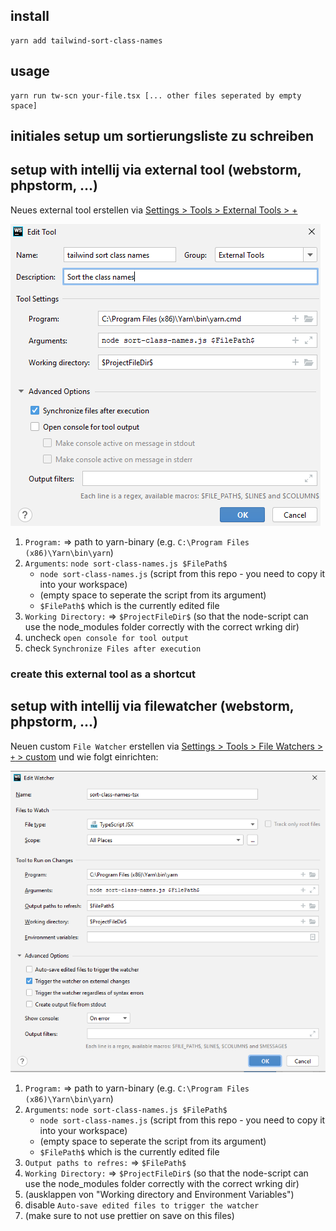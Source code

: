 
## install

```
yarn add tailwind-sort-class-names
```

## usage

```
yarn run tw-scn your-file.tsx [... other files seperated by empty space] 
```


## initiales setup um sortierungsliste zu schreiben

## setup with intellij via external tool (webstorm, phpstorm, ...)

Neues external tool erstellen via [Settings > Tools > External Tools > +](https://www.jetbrains.com/help/webstorm/configuring-third-party-tools.html)

![](./docs/intellij-external-tool.png)

1. `Program:` => path to yarn-binary (e.g. `C:\Program Files (x86)\Yarn\bin\yarn`)
1. `Arguments`: `node sort-class-names.js $FilePath$`
    - `node sort-class-names.js` (script from this repo - you need to copy it into your workspace)
    - (empty space to seperate the script from its argument)
    - `$FilePath$` which is the currently edited file
1. `Working Directory:` => `$ProjectFileDir$` (so that the node-script can use the node_modules folder correctly with the correct wrking dir)
1. uncheck `open console for tool output`
1. check `Synchronize Files after execution`

### create this external tool as a shortcut

## setup with intellij via filewatcher (webstorm, phpstorm, ...)

Neuen custom `File Watcher` erstellen via [Settings > Tools > File Watchers > `+` > custom](https://www.jetbrains.com/help/webstorm/using-file-watchers.html#ws_creating_file_watchers) und wie folgt einrichten:

![](./docs/sort-class-name-via-intellij-file-watcher.png)

1. `Program:` => path to yarn-binary (e.g. `C:\Program Files (x86)\Yarn\bin\yarn`)
2. `Arguments`: `node sort-class-names.js $FilePath$`
    - `node sort-class-names.js` (script from this repo - you need to copy it into your workspace)
    - (empty space to seperate the script from its argument)
    - `$FilePath$` which is the currently edited file
3. `Output paths to refres:` => `$FilePath$`
4. `Working Directory:` => `$ProjectFileDir$` (so that the node-script can use the node_modules folder correctly with the correct wrking dir)
5. (ausklappen von "Working directory and Environment Variables")
5. disable `Auto-save edited files to trigger the watcher`
6. (make sure to not use prettier on save on this files)